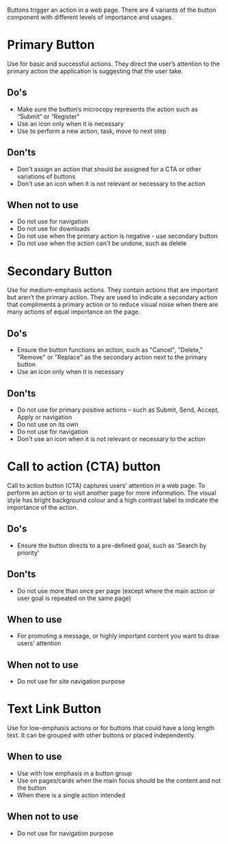 Buttons trigger an action in a web page. There are 4 variants of the button component with different levels of importance and usages.

# Primary Button

Use for basic and successful actions. They direct the user’s attention to the primary action the application is suggesting that the user take.

## Do's

- Make sure the button‘s microcopy represents the action such as “Submit“ or “Register“
- Use an icon only when it is necessary
- Use to perform a new action, task, move to next step

## Don'ts

- Don't assign an action that should be assigned for a CTA or other variations of buttons
- Don't use an icon when it is not relevant or necessary to the action

## When not to use

- Do not use for navigation
- Do not use for downloads
- Do not use when the primary action is negative - use secondary button
- Do not use when the action can't be undone, such as delete

# Secondary Button

Use for medium-emphasis actions. They contain actions that are important but aren’t the primary action. They are used to indicate a secondary action that compliments a primary action or to reduce visual noise when there are many actions of equal importance on the page.

## Do's

- Ensure the button functions an action, such as "Cancel", "Delete," "Remove" or "Replace" as the secondary action next to the primary button
- Use an icon only when it is necessary

## Don'ts

- Do not use for primary positive actions – such as Submit, Send, Accept, Apply or navigation
- Do not use on its own
- Do not use for navigation
- Don't use an icon when it is not relevant or necessary to the action

# Call to action (CTA) button

Call to action button (CTA) captures users' attention in a web page. To perform an action or to visit another page for more information. The visual style has bright background colour and a high contrast label to indicate the importance of the action.

## Do's

- Ensure the button directs to a pre-defined goal, such as 'Search by priority'

## Don'ts

- Do not use more than once per page (except where the main action or user goal is repeated on the same page)

## When to use

- For promoting a message, or highly important content you want to draw users' attention

## When not to use

- Do not use for site navigation purpose

# Text Link Button

Use for low-emphasis actions or for buttons that could have a long length text. It can be grouped with other buttons or placed independently.

## When to use

- Use with low emphasis in a button group
- Use on pages/cards when the main focus should be the content and not the button
- When there is a single action intended

## When not to use

- Do not use for navigation purpose
